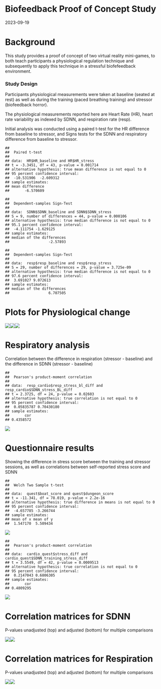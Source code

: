 Biofeedback Proof of Concept Study
================
2023-09-19

# Background

This study provides a proof of concept of two virtual reality
mini-games, to both teach participants a physiological regulation
technique and subsequently to apply this technique in a stressful
biofefeedback environment.

### Study Design

Participants physiological measurements were taken at baseline (seated
at rest) as well as during the training (paced breathing training) and
stressor (biofeedback horror).

The physiological measurements reported here are Heart Rate (HR), heart
rate variability as indexed by SDNN, and respiration rate (resp).

Initial analysis was conducted using a paired t-test for the HR
difference from baseline to stressor, and Signs tests for the SDNN and
respiratory difference from baseline to stressor.

    ## 
    ##  Paired t-test
    ## 
    ## data:  HR$HR_baseline and HR$HR_stress
    ## t = -3.3451, df = 43, p-value = 0.001714
    ## alternative hypothesis: true mean difference is not equal to 0
    ## 95 percent confidence interval:
    ##  -10.531906  -2.609312
    ## sample estimates:
    ## mean difference 
    ##       -6.570609

    ## 
    ##  Dependent-samples Sign-Test
    ## 
    ## data:  SDNN$SDNN_baseline and SDNN$SDNN_stress
    ## S = 9, number of differences = 44, p-value = 0.000106
    ## alternative hypothesis: true median difference is not equal to 0
    ## 95.1 percent confidence interval:
    ##  -4.111754 -1.629125
    ## sample estimates:
    ## median of the differences 
    ##                  -2.57893

    ## 
    ##  Dependent-samples Sign-Test
    ## 
    ## data:  resp$resp_baseline and resp$resp_stress
    ## S = 29, number of differences = 29, p-value = 3.725e-09
    ## alternative hypothesis: true median difference is not equal to 0
    ## 97.6 percent confidence interval:
    ##  3.691027 9.072613
    ## sample estimates:
    ## median of the differences 
    ##                  6.707505

# Plots for Physiological change

![](Untitled_files/figure-gfm/unnamed-chunk-3-1.png)<!-- -->![](Untitled_files/figure-gfm/unnamed-chunk-3-2.png)<!-- -->![](Untitled_files/figure-gfm/unnamed-chunk-3-3.png)<!-- -->

# Respiratory analysis

Correlation between the difference in respiration (stressor - baseline)
and the difference in SDNN (stressor - baseline)

    ## 
    ##  Pearson's product-moment correlation
    ## 
    ## data:  resp_cardio$resp_stress_bl_diff and resp_cardio$SDNN_stress_BL_diff
    ## t = 2.3725, df = 24, p-value = 0.02603
    ## alternative hypothesis: true correlation is not equal to 0
    ## 95 percent confidence interval:
    ##  0.05835787 0.70430180
    ## sample estimates:
    ##       cor 
    ## 0.4358572

![](Untitled_files/figure-gfm/unnamed-chunk-4-1.png)<!-- -->

# Questionnaire results

Showing the difference in stress score between the training and stressor
sessions, as well as correlations between self-reported stress score and
SDNN

    ## 
    ##  Welch Two Sample t-test
    ## 
    ## data:  quest$boat_score and quest$dungeon_score
    ## t = -11.341, df = 78.019, p-value < 2.2e-16
    ## alternative hypothesis: true difference in means is not equal to 0
    ## 95 percent confidence interval:
    ##  -4.657785 -3.266744
    ## sample estimates:
    ## mean of x mean of y 
    ##  1.547170  5.509434

![](Untitled_files/figure-gfm/unnamed-chunk-5-1.png)<!-- -->

    ## 
    ##  Pearson's product-moment correlation
    ## 
    ## data:  cardio_quest$stress_diff and cardio_quest$SDNN_training_stress_diff
    ## t = 3.5549, df = 42, p-value = 0.0009513
    ## alternative hypothesis: true correlation is not equal to 0
    ## 95 percent confidence interval:
    ##  0.2147043 0.6806305
    ## sample estimates:
    ##       cor 
    ## 0.4809295

![](Untitled_files/figure-gfm/unnamed-chunk-5-2.png)<!-- -->

# Correlation matrices for SDNN

P-values unadjusted (top) and adjusted (bottom) for multiple comparisons

![](Untitled_files/figure-gfm/unnamed-chunk-6-1.png)<!-- -->![](Untitled_files/figure-gfm/unnamed-chunk-6-2.png)<!-- -->

# Correlation matrices for Respiration

P-values unadjusted (top) and adjusted (bottom) for multiple comparisons

![](Untitled_files/figure-gfm/unnamed-chunk-7-1.png)<!-- -->![](Untitled_files/figure-gfm/unnamed-chunk-7-2.png)<!-- -->
